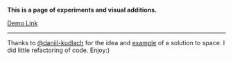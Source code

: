 
**This is a page of experiments and visual additions.**

[Demo Link](https://so2niko.github.io)
__________________________
Thanks to [@daniil-kudlach](https://github.com/Daniil-Kudlach) for the idea and [example](https://daniil-kudlach.github.io/hw-dom-builder/) of a solution to space.
I did little refactoring of code.
Enjoy:)
